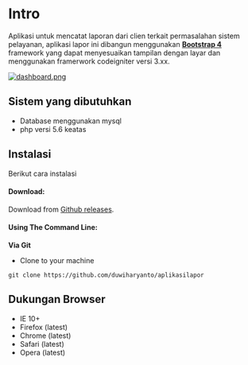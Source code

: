 Intro
============

Aplikasi untuk mencatat laporan dari clien terkait permasalahan sistem pelayanan, aplikasi lapor ini dibangun menggunakan **[Bootstrap 4](https://getbootstrap.com)** framework yang dapat menyesuaikan tampilan dengan layar dan menggunakan framerwork codeigniter versi 3.xx.


[![dashboard.png](https://a.imge.to/2019/12/12/vzegpO.png)](https://imge.to/i/vzegpO)


Sistem yang dibutuhkan 
------------------------------
- Database menggunakan mysql 
- php versi 5.6 keatas


Instalasi
------------
Berikut cara instalasi

#### Download:

Download from [Github releases](https://github.com/duwiharyanto/aplikasilapor).

#### Using The Command Line:

__Via Git__
- Clone to your machine
```
git clone https://github.com/duwiharyanto/aplikasilapor
```

Dukungan Browser
---------------
- IE 10+
- Firefox (latest)
- Chrome (latest)
- Safari (latest)
- Opera (latest)

